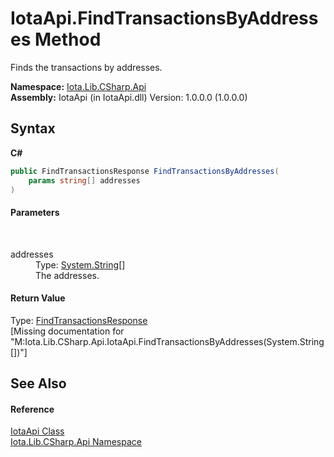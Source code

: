 # IotaApi.FindTransactionsByAddresses Method 
 

Finds the transactions by addresses.

**Namespace:**&nbsp;<a href="N_Iota_Lib_CSharp_Api">Iota.Lib.CSharp.Api</a><br />**Assembly:**&nbsp;IotaApi (in IotaApi.dll) Version: 1.0.0.0 (1.0.0.0)

## Syntax

**C#**<br />
``` C#
public FindTransactionsResponse FindTransactionsByAddresses(
	params string[] addresses
)
```


#### Parameters
&nbsp;<dl><dt>addresses</dt><dd>Type: <a href="http://msdn2.microsoft.com/en-us/library/s1wwdcbf" target="_blank">System.String</a>[]<br />The addresses.</dd></dl>

#### Return Value
Type: <a href="T_Iota_Lib_CSharp_Api_Core_FindTransactionsResponse">FindTransactionsResponse</a><br />\[Missing <returns> documentation for "M:Iota.Lib.CSharp.Api.IotaApi.FindTransactionsByAddresses(System.String[])"\]

## See Also


#### Reference
<a href="T_Iota_Lib_CSharp_Api_IotaApi">IotaApi Class</a><br /><a href="N_Iota_Lib_CSharp_Api">Iota.Lib.CSharp.Api Namespace</a><br />